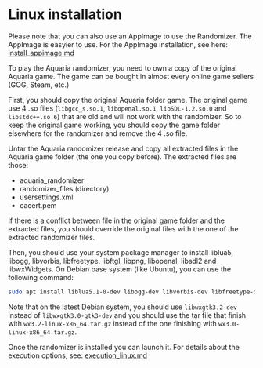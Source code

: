 # Linux installation

Please note that you can also use an AppImage to use the Randomizer. The AppImage is easyier to use. For the AppImage installation, see here: [install_appimage.md](install_appimage.md)

To play the Aquaria randomizer, you need to own a copy of the original Aquaria game. The game can be bought in almost every online game sellers (GOG, Steam, etc.)

First, you should copy the original Aquaria folder game. The original game use 4 .so files (`libgcc_s.so.1`, `libopenal.so.1`, `libSDL-1.2.so.0` and `libstdc++.so.6`) that are old and will not work with the randomizer. So to keep the original game working, you should copy the game folder elsewhere for the randomizer and remove the 4 .so file.

Untar the Aquaria randomizer release and copy all extracted files in the Aquaria game folder (the one you copy before). The extracted files are those:
- aquaria_randomizer
- randomizer_files (directory)
- usersettings.xml
- cacert.pem

If there is a conflict between file in the original game folder and the extracted files, you should override the original files with the one of the extracted randomizer files.

Then, you should use your system package manager to install liblua5, libogg, libvorbis, libfreetype, libftgl, libpng, libopenal, libsdl2 and libwxWidgets.
On Debian base system (like Ubuntu), you can use the following command:

```bash
sudo apt install liblua5.1-0-dev libogg-dev libvorbis-dev libfreetype-dev libftgl-dev libpng-dev libopenal-dev libsdl2-dev libssl-dev libwxgtk3.0-gtk3-dev
```

 

Note that on the latest Debian system, you should use `libwxgtk3.2-dev` instead of `libwxgtk3.0-gtk3-dev` and you should use the tar file that finish with `wx3.2-linux-x86_64.tar.gz` instead of the one finishing with `wx3.0-linux-x86_64.tar.gz`.

Once the randomizer is installed you can launch it. For details about the execution options, see: [execution_linux.md](execution_linux.md)

